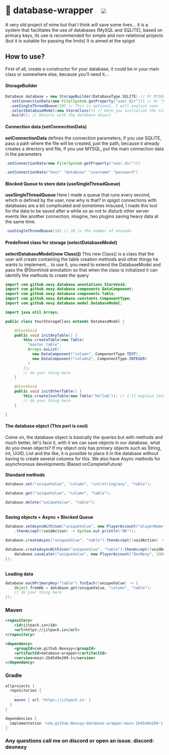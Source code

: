 # 🌵 database-wrapperㅤ[![](https://jitpack.io/v/Nexxyy/database-wrapper.svg)](https://jitpack.io/#Nexxyy/database-wrapper)
A very old project of mine but that I think will save some lives... it is a system that facilitates the use of databases (MySQL and SQLITE), based on primary keys, its use is recommended for simple and non-relational projects (but it is suitable for passing the limits) It is aimed at the spigot
## How to use?
First of all, create a constructor for your database, it could be in your main class or somewhere else, because you'll need it...


#### StorageBuilder
```java
Database database = new StorageBuilder(DatabaseType.SQLITE) // Or MYSQL
  .setConnectionData(new File(System.getProperty("user.dir"))) // Or "host" "database" "username" "password"
  .useSingleThreadQueue(10) // This is optional, I will explain soon
  .selectDatabaseModel(new StoreClass()) // Here you initialize the class that has the sql creation methods
  .build(); // Returns with the database object
```

#### Connection data (setConnectionData)
<strong>setConnectionData</strong> defines the connection parameters, if you use SQLITE, pass a path where the file will be created, just the path, because it already creates a directory and file, if you use MYSQL, put the main connection data in the parameters
```java
.setConnectionData(new File(System.getProperty("user.dir")))
```

```java
.setConnectionData("host" "database" "username" "password")
```

#### Blocked Queue to store data (useSingleThreadQueue)
<strong>useSingleThreadQueue</strong> Here I made a queue that runs every second, which is defined by the user, now why is that? in spigot connections with databases are a bit complicated and sometimes misused, I made this tool for the data to be saved after a while so as not to disturb other server events like another connection, imagine, two plugins saving heavy data at the same time.
```java
.useSingleThreadQueue(10) // 10 is the number of seconds
```

#### Predefined class for storage (selectDatabaseModel)
<strong>selectDatabaseModel(new Class())</strong> This new Class() is a class that the user will create containing the table creation methods and other things he wants to implement... to use it, you need to extend the DatabaseModel and pass the @StoreVoid annotation so that when the class is initialized it can identify the methods to create the query

```java
import com.github.nexy.database.annotations.StoreVoid;
import com.github.nexy.database.components.DataComponent;
import com.github.nexy.database.components.Table;
import com.github.nexy.database.constants.ComponentType;
import com.github.nexy.database.model.DatabaseModel;

import java.util.Arrays;

public class YourStorageClass extends DatabaseModel {

    @StoreVoid
    public void initAnyTable() {
        this.createTable(new Table(
          "master_table",
          Arrays.asList(
            new DataComponent("column", ComponentType.TEXT),
            new DataComponent("column2", ComponentType.INTEGER)
          )
        ));
        // do your thing here
    }

    @StoreVoid
    public void initOtherTable() {
        this.createJsonTable(new Table("helloA")); // I'll explain later
        // do your thing here
    }

}
```

#### The database object (This part is cool)
Come on, the database object is basically the queries but with methods and much better, let's face it, with it we can save objects in our database, what do you mean objects? If my object only has primary objects such as String, int, UUID, List and the like, it is possible to place it in the database without having to create several columns for this. We also have Async methods for asynchronous developments (Based onCompleteFuture<K>)
<br/>
<br/>
<strong>Standard methods</strong>
```java
database.set("uniqueValue", "column", "int/string/any", "table");
```
```java
database.get("uniqueValue", "column", "table");
```
```java
database.delete("uniqueValue", "table");
```

<br/>
<strong>Saving objects + Async + Blocked Queue</strong>
<br/>

```java
database.setAsyncWithJson("uniqueValue", new PlayerAccount("playerName", 1000), "table")
    .thenAccept((voidAction) -> System.out.println("OK"));
```

```java
database.createAsync("uniqueValue", "table").thenAccept((voidAction) -> System.out.println("OK"));
```

```java
database.createAsyncWithJson("uniqueValue", "table").thenAccept((voidAction) -> {
    database.saveLater("uniqueValue", new PlayerAccount("DevNexy", 1000), "table");
});
```
<br/>
<strong>Loading data</strong>
<br/>

```java
database.eachPrimaryKey("table").forEach((uniqueValue) -> {
    Object fromDb = database.get(uniqueValue, "column", "table");
    // do your thing here
});
```


### Maven
```xml
<repository>
    <id>jitpack.io</id>
    <url>https://jitpack.io</url>
</repository>

<dependency>
    <groupId>com.github.Nexxyy</groupId>
    <artifactId>database-wrapper</artifactId>
    <version>main-2b4549e269-1</version>
</dependency>
```

### Gradle
```gradle
allprojects {
  repositories {
    ...
    maven { url 'https://jitpack.io' }
  }
}

dependencies {
  implementation 'com.github.Nexxyy:database-wrapper:main-2b4549e269-1'
}
```

### Any questions call me on discord or open an issue. discord: devnexy
